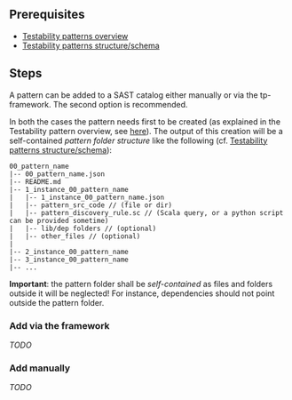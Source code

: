 ## Prerequisites
- [Testability patterns overview](./Testability-Patterns.md)
- [Testability patterns structure/schema](./Testability-patterns-structure.md)

## Steps
A pattern can be added to a SAST catalog either manually or via the tp-framework. The second option is recommended. 

In both the cases the pattern needs first to be created (as explained in the Testability pattern overview, see [here](./Testability-patterns-structure.md)). The output of this creation will be a self-contained _pattern folder structure_ like the following (cf. [Testability patterns structure/schema](./Testability-patterns-structure.md)):
```
00_pattern_name
|-- 00_pattern_name.json
|-- README.md
|-- 1_instance_00_pattern_name
|   |-- 1_instance_00_pattern_name.json
|   |-- pattern_src_code // (file or dir)
|   |-- pattern_discovery_rule.sc // (Scala query, or a python script can be provided sometime)
|   |-- lib/dep folders // (optional)
|   |-- other_files // (optional)
|
|-- 2_instance_00_pattern_name
|-- 3_instance_00_pattern_name
|-- ...

```

__Important__: the pattern folder shall be _self-contained_ as files and folders outside it will be neglected! For instance, dependencies should not point outside the pattern folder.

### Add via the framework
_TODO_

### Add manually
_TODO_